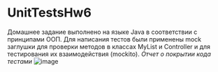 # UnitTestsHw6
Домашнее задание выполнено на языке Java в соответствии с принципами ООП. 
Для написания тестов были применены mock заглушки для проверки методов в классах MyList и Controller и для тестирования их взаимодействия (mockito).
_Отчет о покрытии кода тестами_
![image](https://github.com/digddovalny/UnitTestsHw6/assets/111506593/5c12f7c7-d6ce-43f7-b272-7be420e5e16e)
